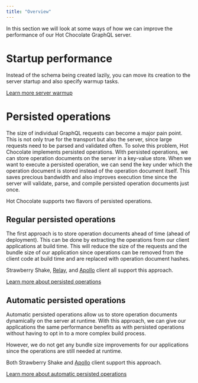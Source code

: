 ```yaml
---
title: "Overview"
---
```


In this section we will look at some ways of how we can improve the performance of our Hot Chocolate GraphQL server.

# Startup performance

Instead of the schema being created lazily, you can move its creation to the server startup and also specify warmup tasks.

[Learn more server warmup](/docs/hotchocolate/v15/server/warmup)

# Persisted operations

The size of individual GraphQL requests can become a major pain point. This is not only true for the transport but also the server, since large requests need to be parsed and validated often. To solve this problem, Hot Chocolate implements persisted operations. With persisted operations, we can store operation documents on the server in a key-value store. When we want to execute a persisted operation, we can send the key under which the operation document is stored instead of the operation document itself. This saves precious bandwidth and also improves execution time since the server will validate, parse, and compile persisted operation documents just once.

Hot Chocolate supports two flavors of persisted operations.

## Regular persisted operations

The first approach is to store operation documents ahead of time (ahead of deployment).
This can be done by extracting the operations from our client applications at build time. This will reduce the size of the requests and the bundle size of our application since operations can be removed from the client code at build time and are replaced with operation document hashes.

Strawberry Shake, [Relay](https://relay.dev/docs/guides/persisted-queries/), and [Apollo](https://www.apollographql.com/docs/react/api/link/persisted-queries/) client all support this approach.

[Learn more about persisted operations](/docs/hotchocolate/v15/performance/persisted-operations)

## Automatic persisted operations

Automatic persisted operations allow us to store operation documents dynamically on the server at runtime. With this approach, we can give our applications the same performance benefits as with persisted operations without having to opt in to a more complex build process.

However, we do not get any bundle size improvements for our applications since the operations are still needed at runtime.

Both Strawberry Shake and [Apollo](https://www.apollographql.com/docs/apollo-server/performance/apq/) client support this approach.

[Learn more about automatic persisted operations](/docs/hotchocolate/v15/performance/automatic-persisted-operations)
